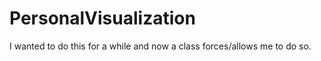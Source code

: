 # PersonalVisualization

I wanted to do this for a while and now a class forces/allows me to do so.
